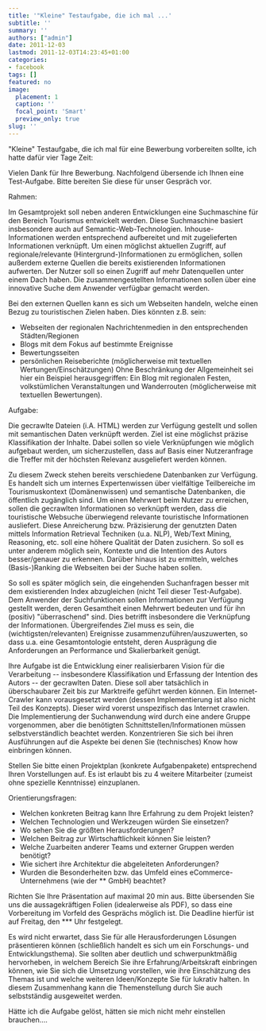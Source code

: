 ```yaml
---
title: '"Kleine" Testaufgabe, die ich mal ...'
subtitle: ''
summary: ''
authors: ["admin"]
date: 2011-12-03
lastmod: 2011-12-03T14:23:45+01:00
categories:
- facebook
tags: []
featured: no
image:
  placement: 1
  caption: ''
  focal_point: 'Smart'
  preview_only: true
slug: ''
---
```

"Kleine" Testaufgabe, die ich mal für eine Bewerbung vorbereiten sollte, ich hatte dafür vier Tage Zeit:

Vielen Dank für Ihre Bewerbung. Nachfolgend übersende ich Ihnen eine 
Test-Aufgabe. Bitte bereiten Sie diese für unser Gespräch vor. 

Rahmen: 

Im Gesamtprojekt soll neben anderen Entwicklungen eine Suchmaschine für 
den Bereich Tourismus entwickelt werden. Diese Suchmaschine basiert 
insbesondere auch auf Semantic-Web-Technologien. Inhouse-Informationen 
werden entsprechend aufbereitet und mit zugelieferten Informationen 
verknüpft. Um einen möglichst aktuellen Zugriff, auf regionale/relevante 
(Hintergrund-)Informationen zu ermöglichen, sollen außerdem externe 
Quellen die bereits existierenden Informationen aufwerten. Der Nutzer 
soll so einen Zugriff auf mehr Datenquellen unter einem Dach haben. Die 
zusammengestellten Informationen sollen über eine innovative Suche dem 
Anwender verfügbar gemacht werden. 

Bei den externen Quellen kann es sich um Webseiten handeln, welche einen 
Bezug zu touristischen Zielen haben. Dies könnten z.B. sein: 
- Webseiten der regionalen Nachrichtenmedien in den entsprechenden 
Städten/Regionen 
- Blogs mit dem Fokus auf bestimmte Ereignisse 
- Bewertungsseiten 
- persönlichen Reiseberichte (möglicherweise mit textuellen 
Wertungen/Einschätzungen) 
Ohne Beschränkung der Allgemeinheit sei hier ein Beispiel 
herausgegriffen: Ein Blog mit regionalen Festen, volkstümlichen 
Veranstaltungen und Wanderrouten (möglicherweise mit textuellen 
Bewertungen). 

Aufgabe: 

Die gecrawlte Dateien (i.A. HTML) werden zur Verfügung gestellt und 
sollen mit semantischen Daten verknüpft werden. Ziel ist eine 
möglichst präzise Klassifikation der Inhalte. Dabei sollen so viele 
Verknüpfungen wie möglich aufgebaut werden, um sicherzustellen, dass 
auf Basis einer Nutzeranfrage die Treffer mit der höchsten Relevanz 
ausgeliefert werden können. 

Zu diesem Zweck stehen bereits verschiedene Datenbanken zur Verfügung. Es handelt sich um internes Expertenwissen über vielfältige Teilbereiche im Tourismuskontext (Domänenwissen) und semantische Datenbanken, die öffentlich zugänglich sind. Um einen Mehrwert beim Nutzer zu erreichen, sollen die gecrawlten Informationen so verknüpft werden, dass die touristische Websuche überwiegend relevante touristische Informationen ausliefert. Diese Anreicherung bzw. Präzisierung der genutzten Daten mittels Information Retrieval Techniken (u.a. NLP), Web/Text Mining, Reasoning, etc. soll eine höhere Qualität der Daten zusichern. So soll es unter anderem möglich sein, Kontexte und die Intention des Autors besser/genauer zu erkennen. Darüber hinaus ist zu ermitteln, welches (Basis-)Ranking die Webseiten bei der Suche haben sollen. 

So soll es später möglich sein, die eingehenden Suchanfragen besser 
mit dem existierenden Index abzugleichen (nicht Teil dieser 
Test-Aufgabe). Dem Anwender der Suchfunktionen sollen Informationen 
zur Verfügung gestellt werden, deren Gesamtheit einen Mehrwert 
bedeuten und für ihn (positiv) "überraschend" sind. Dies betrifft 
insbesondere die Verknüpfung der Informationen. Übergreifendes Ziel 
muss es sein, die (wichtigsten/relevanten) Ereignisse 
zusammenzuführen/auszuwerten, so dass u.a. eine Gesamtontologie 
entsteht, deren Ausprägung die Anforderungen an Performance und 
Skalierbarkeit genügt. 

Ihre Aufgabe ist die Entwicklung einer realisierbaren Vision für die Verarbeitung -- insbesondere Klassifikation und Erfassung der Intention des Autors -- der gecrawlten Daten. Diese soll aber tatsächlich in überschaubarer Zeit bis zur Marktreife geführt werden können. Ein Internet-Crawler kann vorausgesetzt werden (dessen Implementierung ist also nicht Teil des Konzepts). Dieser wird vorerst unspezifisch das Internet crawlen. Die Implementierung der Suchanwendung wird durch eine andere Gruppe vorgenommen, aber die benötigten Schnittstellen/Informationen müssen selbstverständlich beachtet werden. Konzentrieren Sie sich bei ihren Ausführungen auf die Aspekte bei denen Sie (technisches) Know how einbringen können. 

Stellen Sie bitte einen Projektplan (konkrete Aufgabenpakete) 
entsprechend Ihren Vorstellungen auf. Es ist erlaubt bis zu 4 weitere 
Mitarbeiter (zumeist ohne spezielle Kenntnisse) einzuplanen. 

Orientierungsfragen: 

- Welchen konkreten Beitrag kann Ihre Erfahrung zu dem Projekt leisten? 
- Welchen Technologien und Werkzeugen würden Sie einsetzen? 
- Wo sehen Sie die größten Herausforderungen? 
- Welchen Beitrag zur Wirtschaftlichkeit können Sie leisten? 
- Welche Zuarbeiten anderer Teams und externer Gruppen werden benötigt? 
- Wie sichert ihre Architektur die abgeleiteten Anforderungen? 
- Wurden die Besonderheiten bzw. das Umfeld eines eCommerce-Unternehmens 
(wie der ** GmbH) beachtet? 

Richten Sie Ihre Präsentation auf maximal 20 min aus. Bitte übersenden 
Sie uns die aussagekräftigen Folien (idealerweise als PDF), so dass eine 
Vorbereitung im Vorfeld des Gesprächs möglich ist. Die Deadline hierfür 
ist auf Freitag, den *** Uhr festgelegt. 

Es wird nicht erwartet, dass Sie für alle Herausforderungen Lösungen 
präsentieren können (schließlich handelt es sich um ein Forschungs- und 
Entwicklungsthema). Sie sollten aber deutlich und schwerpunktmäßig 
hervorheben, in welchem Bereich Sie ihre Erfahrung/Arbeitskraft 
einbringen können, wie Sie sich die Umsetzung vorstellen, wie ihre 
Einschätzung des Themas ist und welche weiteren Ideen/Konzepte Sie für 
lukrativ halten. In diesem Zusammenhang kann die Themenstellung durch
Sie auch selbstständig ausgeweitet werden.

Hätte ich die Aufgabe gelöst, hätten sie mich nicht mehr einstellen brauchen....

